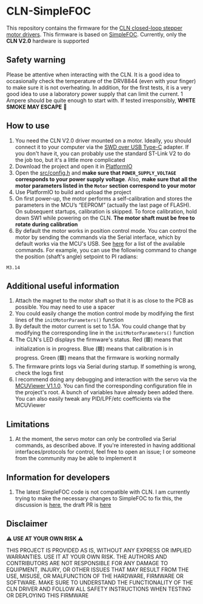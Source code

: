 # CLN-SimpleFOC

This repository contains the firmware for the [CLN closed-loop stepper motor drivers](https://github.com/creapunk/CLN-ClosedLoopNemaDriver). This firmware is based on [SimpleFOC](https://github.com/simplefoc/Arduino-FOC). Currently, only the **CLN V2.0** hardware is supported

## Safety warning

Please be attentive when interacting with the CLN. It is a good idea to occasionally check the temperature of the DRV8844 (even with your finger) to make sure it is not overheating. In addition, for the first tests, it is a very good idea to use a laboratory power supply that can limit the current. 1 Ampere should be quite enough to start with. If tested irresponsibly, **WHITE SMOKE MAY ESCAPE** 🤣 

## How to use

1. You need the CLN V2.0 driver mounted on a motor. Ideally, you should connect it to your computer via the [SWD over USB Type-C](https://hackaday.io/project/192857-swd-over-usb-type-c-new-way-of-programming-boards) adapter. If you don't have it, you can probably use the standard ST-Link V2 to do the job too, but it's a little more complicated
1. Download the project and open it in [PlatformIO](https://platformio.org/)
1. Open the [src/config.h](https://github.com/AntonEvmenenko/CLN-SimpleFOC/blob/main/src/config.h) and **make sure that `POWER_SUPPLY_VOLTAGE` corresponds to your power supply voltage**. Also, **make sure that all the motor parameters listed in the `Motor` section correspond to your motor**
1. Use PlatformIO to build and upload the project
1. On first power-up, the motor performs a self-calibration and stores the parameters in the MCU’s “EEPROM” (actually the last page of FLASH). On subsequent startups, calibration is skipped. To force calibration, hold down SW1 while powering on the CLN. **The motor shaft must be free to rotate during calibration**
1. By default the motor works in position control mode. You can control the motor by sending the commands via the Serial interface, which by default works via the MCU's USB. See [here](https://docs.simplefoc.com/commander_motor) for a list of the available commands. For example, you can use the following command to change the position (shaft's angle) setpoint to PI radians:

```
M3.14
```

## Additional useful information

1. Attach the magnet to the motor shaft so that it is as close to the PCB as possible. You may need to use a spacer
1. You could easily change the motion control mode by modifying the first lines of the `initMotorParameters()` function
1. By default the motor current is set to 1.5A. You could change that by modifying the corresponding line in the `initMotorParameters()` function
1. The CLN's LED displays the firmware's status. Red (🟥) means that initialization is in progress. Blue (🟦) means that calibration is in progress. Green (🟩) means that the firmware is working normally
1. The firmware prints logs via Serial during startup. If something is wrong, check the logs first
1. I recommend doing any debugging and interaction with the servo via the [MCUViewer V1.1.0](https://github.com/klonyyy/MCUViewer/releases/tag/v1.0.1). You can find the corresponding configuration file in the project's root. A bunch of variables have already been added there. You can also easily tweak any PID/LPF/etc coefficients via the MCUViewer

## Limitations

1. At the moment, the servo motor can only be controlled via Serial commands, as described above. If you're interested in having additional interfaces/protocols for control, feel free to open an issue; I or someone from the community may be able to implement it

## Information for developers

1. The latest SimpleFOC code is not compatible with CLN. I am currently trying to make the necessary changes to SimpleFOC to fix this, the discussion is [here](https://community.simplefoc.com/t/low-side-current-sensing-for-stepper-motors/7235), the draft PR is [here](https://github.com/simplefoc/Arduino-FOC/pull/472)

## Disclaimer

**⚠️ USE AT YOUR OWN RISK ⚠️**

THIS PROJECT IS PROVIDED AS IS, WITHOUT ANY EXPRESS OR IMPLIED WARRANTIES. USE IT AT YOUR OWN RISK. THE AUTHORS AND CONTRIBUTORS ARE NOT RESPONSIBLE FOR ANY DAMAGE TO EQUIPMENT, INJURY, OR OTHER ISSUES THAT MAY RESULT FROM THE USE, MISUSE, OR MALFUNCTION OF THE HARDWARE, FIRMWARE OR SOFTWARE. MAKE SURE TO UNDERSTAND THE FUNCTIONALITY OF THE CLN DRIVER AND FOLLOW ALL SAFETY INSTRUCTIONS WHEN TESTING OR DEPLOYING THIS FIRMWARE